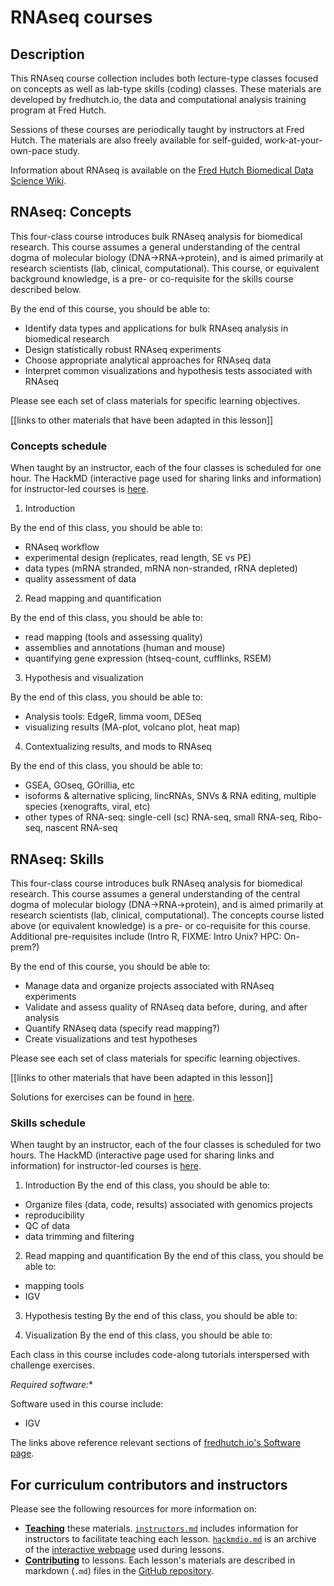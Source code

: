 # RNAseq courses

## Description

This RNAseq course collection includes both lecture-type classes focused on concepts
as well as lab-type skills (coding) classes.
These materials are developed by fredhutch.io, 
the data and computational analysis training program at Fred Hutch. 

Sessions of these courses are periodically taught by instructors at Fred Hutch. The materials are also freely available for self-guided, work-at-your-own-pace study.

Information about RNAseq is available on the [Fred Hutch Biomedical Data Science Wiki](FIXME).

## RNAseq: Concepts

This four-class course introduces bulk RNAseq analysis for biomedical research.
This course assumes a general understanding of the central dogma of molecular biology (DNA->RNA->protein),
and is aimed primarily at research scientists (lab, clinical, computational).
This course, or equivalent background knowledge, 
is a pre- or co-requisite for the skills course described below.

By the end of this course,
you should be able to:
- Identify data types and applications for bulk RNAseq analysis in biomedical research
- Design statistically robust RNAseq experiments
- Choose appropriate analytical approaches for RNAseq data
- Interpret common visualizations and hypothesis tests associated with RNAseq

Please see each set of class materials for specific learning objectives. 

[[links to other materials that have been adapted in this lesson]]

### Concepts schedule

When taught by an instructor,
each of the four classes is scheduled for one hour.
The HackMD (interactive page used for sharing links and information) for instructor-led courses is [here](FIXME).

1. Introduction

By the end of this class, you should be able to:
- RNAseq workflow
- experimental design (replicates, read length, SE vs PE)
- data types (mRNA stranded, mRNA non-stranded, rRNA depleted)
- quality assessment of data

2. Read mapping and quantification

By the end of this class, you should be able to:
- read mapping (tools and assessing quality)
- assemblies and annotations (human and mouse)
- quantifying gene expression (htseq-count, cufflinks, RSEM)

3. Hypothesis and visualization

By the end of this class, you should be able to:
- Analysis tools: EdgeR, limma voom, DESeq
- visualizing results (MA-plot, volcano plot, heat map)

4. Contextualizing results, and mods to RNAseq

By the end of this class, you should be able to:
- GSEA, GOseq, GOrillia, etc
- isoforms & alternative splicing, lincRNAs, SNVs & RNA editing, multiple species (xenografts, viral, etc) 
- other types of RNA-seq: single-cell (sc) RNA-seq, small RNA-seq, Ribo-seq, nascent RNA-seq

## RNAseq: Skills

This four-class course introduces bulk RNAseq analysis for biomedical research.
This course assumes a general understanding of the central dogma of molecular biology (DNA->RNA->protein),
and is aimed primarily at research scientists (lab, clinical, computational).
The concepts course listed above (or equivalent knowledge) is a pre- or co-requisite for this course.
Additional pre-requisites include (Intro R, FIXME: Intro Unix? HPC: On-prem?)

By the end of this course,
you should be able to:
- Manage data and organize projects associated with RNAseq experiments
- Validate and assess quality of RNAseq data before, during, and after analysis
- Quantify RNAseq data (specify read mapping?)
- Create visualizations and test hypotheses

Please see each set of class materials for specific learning objectives. 

[[links to other materials that have been adapted in this lesson]]

Solutions for exercises can be found in [here](solutions/README.md).

### Skills schedule 

When taught by an instructor,
each of the four classes is scheduled for two hours.
The HackMD (interactive page used for sharing links and information) for instructor-led courses is [here](FIXME).

1. Introduction
By the end of this class, you should be able to:
- Organize files (data, code, results) associated with genomics projects
- reproducibility
- QC of data
- data trimming and filtering

2. Read mapping and quantification
By the end of this class, you should be able to:
- mapping tools
- IGV

3. Hypothesis testing
By the end of this class, you should be able to:

4. Visualization
By the end of this class, you should be able to:


Each class in this course includes code-along tutorials interspersed with challenge exercises.

*Required software:**

Software used in this course include:
- IGV

The links above reference relevant sections of [fredhutch.io's Software page](http://www.fredhutch.io/software/).

## For curriculum contributors and instructors

Please see the following resources for more information on:
- [**Teaching**](https://github.com/fredhutchio/instructors) these materials.
[`instructors.md`](instructors.md) includes information for instructors to facilitate teaching each lesson.
[`hackmdio.md`](hackio.md) is an archive of the [interactive webpage](https://hackmd.io) used during lessons.
- [**Contributing**](https://github.com/fredhutchio/curriculum_contribution) to lessons.
Each lesson's materials are described in markdown (`.md`) files
in the [GitHub repository](FIXME).
